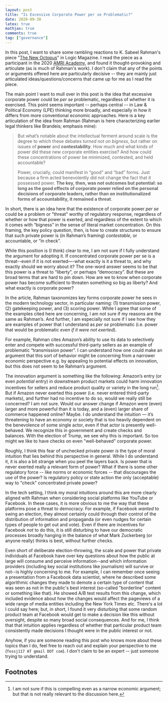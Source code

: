```yaml
---
layout: post
title: "Is Excessive Corporate Power per se Problematic?"
date: 2020-09-30
latex: true
mathjax: true
comments: true
tag: ["governance"]
---
```


In this post, I want to share some rambling reactions to K. Sabeel Rahman's piece "[The New Octopus](https://logicmag.io/scale/the-new-octopus/)" in Logic Magazine. I read the piece as a participant in the 2020 [AMRI Academy](https://lpeproject.org/amri-academy/), and found it thought-provoking and articulate (as is much of Rahman's work). I don't claim that any of the points or arguments offered here are particularly decisive -- they are mainly just articulated ideas/questions/concerns that came up for me as I read the piece.

The main point I want to mull over in this post is the idea that excessive corporate power could be _per se_ problematic, regardless of whether it is exercised. This point seems important -- perhaps central -- in Law & Political Economy (LPE) thinking more broadly, and especially in how it differs from more conventional economic approaches. Here is a key articulation of the idea from Rahman (Rahman is here characterizing earlier legal thinkers like Brandeis; emphasis mine):

> But what’s notable about the intellectual ferment around scale is the degree to which these debates _turned not on bigness_, but rather on issues of **power** and **contestability**. How much and what kinds of power did these new corporate entities exercise? And how could these concentrations of power be minimized, contested, and held accountable?
>
> Power, crucially, could manifest in “good” and “bad” forms. Just because a firm acted benevolently did not change the fact that it possessed power. **The key, then, was not outcomes but potential: so long as the good effects of corporate power relied on the personal decisions of corporate leaders, rather than on institutionalized forms of accountability, it remained a threat**.

In short, there is an idea here that the existence of corporate power _per se_ could be a problem or "threat" worthy of regulatory response, regardless of whether or how that power is exerted, and regardless of the extent to which it comes with “bigness” in the sense of literal market concentration. On this framing, the key policy question, then, is how to create structures to ensure that such private power is (in Rahman’s framing) _contestable_, or accountable, or “in check”.

While this position is (I think) clear to me, I am not sure if I fully understand the argument for adopting it. If concentrated corporate power per se is a threat--even if it is not exerted—-what exactly is it a threat to, and why exactly should we worry about it? The one-word answer seems to be that this power is a threat to “liberty”, or perhaps “democracy”. But these are broad terms that are hard to pin down. How are we to know when corporate power has become sufficient to threaten something so big as liberty? And what exactly is corporate power?

In the article, Rahman taxonomizes key forms corporate power he sees in the modern technology sector, in particular naming: (1) transmission power, (2) gatekeeping power, and (3) scoring power. While I agree that some of the examples cited here are concerning, I am not sure if my reasons are the same as Rahman’s. And further, I am especially not sure if I see how they are examples of power that I understand as _per se_ problematic (i.e. power that would be problematic _even if it were not exerted_).

For example, Rahman cites Amazon’s ability to use its data to selectively enter and compete with successful third-party sellers as an example of problematic “transmission power”. I can understand how one could make an argument that this sort of behavior might be concerning from a narrower economic perspective e.g. by appealing to potential effects on innovation, but this does not seem to be Rahman’s argument.

The innovation argument is something like the following: Amazon’s entry (or even _potential_ entry) in downstream product markets could harm innovation incentives for sellers and reduce product quality or variety in the long run[^1]. But if Amazon never exerted this power (i.e. never entered third-party markets), and further had no incentive to do so, would we really still be concerned? I am not sure. Would our answer change if Amazon were (even) larger and more powerful than it is today, and a (even) larger share of commerce happened online? Maybe. I do understand the intuition — it’s threatening to have an economy or society that is too heavily dependent on the benevolence of some single actor, even if that actor is presently well-behaved. We recognize this in government and create checks and balances. With the election of Trump, we see why this is important. So too might we like to have checks on even "well-behaved" corporate power.

Roughly, I think this fear of unchecked private power _is_ the type of moral intuition that lies behind this perspective in general. While I do understand it, it is also a bit strange when you peel the layers back. Is power that is never exerted really a relevant form of power? What if there is some other regulatory force -- like norms or economic forces -- that discourages the use of the power? Is regulatory policy or state action the only (acceptable) way to "check" concentrated private power?

In the tech setting, I think my moral intuitions around this are more clearly aligned with Rahman when considering social platforms like YouTube or Facebook. In these cases, it is more obvious to me the way that these platforms pose a threat to democracy. For example, if Facebook _wanted_ to swing an election, they almost certainly could through their control of the distribution of information and propaganda (or even nudges for certain types of people to get out and vote). Even if there are incentives for Facebook _not_ to do this, it is still disturbing to have our democratic processes broadly hanging in the balance of what Mark Zuckerberg (or anyone really) thinks is best, without further checks.

Even short of deliberate election-throwing, the scale and power that private individuals at Facebook have over key questions about how the public at large will consume and perceive information--and which information providers (including key social institutions like journalism) will survive or not--is highly concerning to me. For example, I can remember once seeing a presentation from a Facebook data scientist, where he described some algorithmic changes they made to demote a certain type of content that was seen as not in the public's best interest (so-called "borderline" content or something like that). He showed A/B test results from this change, which included evidence about how the changes would affect the pageviews of a wide range of media entities including the New York Times etc. There's a lot I could say here; but, in short, I found it very disturbing that some random product team at Facebook would get to make a decision like this without oversight, despite so many broad social consequences. And for me, I think that that intuition applies regardless of whether that particular product team consistently made decisions I thought were in the public interest or not.

Anyhow, if you are someone reading this post who knows more about these topics than I do, feel free to reach out and explain your perspective to me (`fossj117 AT gmail DOT com`). I don't claim to be an expert -- just someone trying to understand.

## Footnotes

[^1]: I am not sure if this is compelling even as a narrow economic argument; but that is not really relevant to the discussion here.

